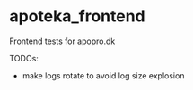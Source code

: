 # apoteka_frontend
Frontend tests for apopro.dk


TODOs:
- make logs rotate to avoid log size explosion
